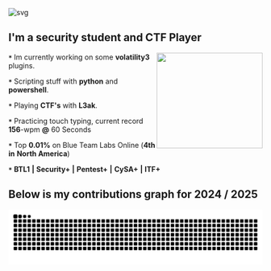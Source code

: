 ![svg](https://readme-typing-svg.demolab.com?font=Jersey+10&size=32&duration=3500&pause=500&color=8FF798&width=435&lines=Digital+Forensics+%26+Incident+Response)

## I'm a security student and CTF Player 
<p1>
  <img height="190" width="210" align="right" src="https://github.com/user-attachments/assets/e4e055c5-6b4f-447d-9738-8875a345b448" >  
</p1>

**`*`** Im currently working on some **volatility3** plugins.

**`*`** Scripting stuff with **python** and **powershell**.

**`*`** Playing **CTF's** with **L3ak**.

**`*`** Practicing touch typing, current record **156**-wpm **@** 60 Seconds

**`*`** Top **0.01%** on Blue Team Labs Online (**4th** **in** **North America**) 

**`*`** **BTL1** **|** **Security+** **|** **Pentest+** **|** **CySA+** **|** **ITF+** 

## Below is my contributions graph for 2024 / 2025 
![Snake animation](https://github.com/0x157/0x157/blob/output/github-contribution-grid-snake-dark.svg)


